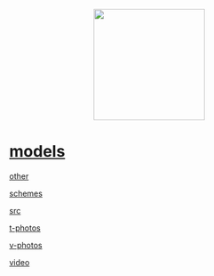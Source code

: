 <p align="center">
  <img width="200" height="200" src="https://github.com/Ploirad/WRO-2024-ArduMASTERS/assets/148375115/122c7233-1e41-4727-894d-9d810f12458b">
</p>

# [models](https://github.com/Ploirad/WRO-2024-ArduMASTERS/tree/main/models)

[other](https://github.com/Ploirad/WRO-2024-ArduMASTERS/tree/main/other)

[schemes](https://github.com/Ploirad/WRO-2024-ArduMASTERS/tree/main/schemes)

[src](https://github.com/Ploirad/WRO-2024-ArduMASTERS/tree/main/src)

[t-photos](https://github.com/Ploirad/WRO-2024-ArduMASTERS/tree/main/t-photos)

[v-photos](https://github.com/Ploirad/WRO-2024-ArduMASTERS/tree/main/v-photos)

[video](https://github.com/Ploirad/WRO-2024-ArduMASTERS/tree/main/video)
